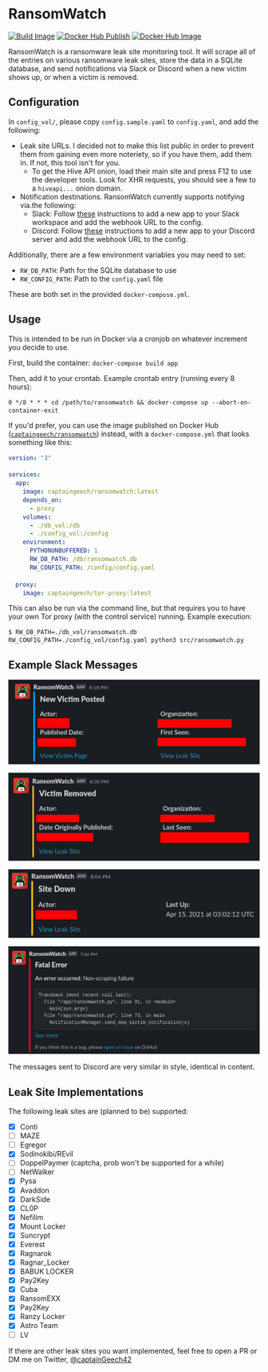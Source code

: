 # RansomWatch

[![Build Image](https://github.com/captainGeech42/ransomwatch/workflows/Build%20Image/badge.svg)](https://github.com/captainGeech42/ransomwatch/actions?query=workflow%3A%22Build+Image%22) [![Docker Hub Publish](https://github.com/captainGeech42/ransomwatch/workflows/Docker%20Hub%20Publish/badge.svg)](https://github.com/captainGeech42/ransomwatch/actions?query=workflow%3A%22Docker+Hub+Publish%22) [![Docker Hub Image](https://img.shields.io/docker/v/captaingeech/ransomwatch?color=blue)](https://hub.docker.com/repository/docker/captaingeech/ransomwatch/general)

RansomWatch is a ransomware leak site monitoring tool. It will scrape all of the entries on various ransomware leak sites, store the data in a SQLite database, and send notifications via Slack or Discord when a new victim shows up, or when a victim is removed.

## Configuration

In `config_vol/`, please copy `config.sample.yaml` to `config.yaml`, and add the following:

* Leak site URLs. I decided not to make this list public in order to prevent them from gaining even more noteriety, so if you have them, add them in. If not, this tool isn't for you.
  * To get the Hive API onion, load their main site and press F12 to use the developer tools. Look for XHR requests, you should see a few to a `hiveapi...` onion domain.
* Notification destinations. RansomWatch currently supports notifying via.the following:
  * Slack: Follow [these](https://api.slack.com/messaging/webhooks) instructions to add a new app to your Slack workspace and add the webhook URL to the config.
  * Discord: Follow [these](https://support.discord.com/hc/en-us/articles/228383668-Intro-to-Webhooks) instructions to add a new app to your Discord server and add the webhook URL to the config.

Additionally, there are a few environment variables you may need to set:

* `RW_DB_PATH`: Path for the SQLite database to use
* `RW_CONFIG_PATH`: Path to the `config.yaml` file

These are both set in the provided `docker-compose.yml`.

## Usage

This is intended to be run in Docker via a cronjob on whatever increment you decide to use.

First, build the container: `docker-compose build app`

Then, add it to your crontab. Example crontab entry (running every 8 hours):

```
0 */8 * * * cd /path/to/ransomwatch && docker-compose up --abort-on-container-exit
```

If you'd prefer, you can use the image published on Docker Hub ([`captaingeech/ransomwatch`](https://hub.docker.com/repository/docker/captaingeech/ransomwatch/general)) instead, with a `docker-compose.yml` that looks something like this:

```yml
version: "3"

services:
  app:
    image: captaingeech/ransomwatch:latest
    depends_on:
      - proxy
    volumes:
      - ./db_vol:/db
      - ./config_vol:/config
    environment:
      PYTHONUNBUFFERED: 1
      RW_DB_PATH: /db/ransomwatch.db
      RW_CONFIG_PATH: /config/config.yaml

  proxy:
    image: captaingeech/tor-proxy:latest
```

This can also be run via the command line, but that requires you to have your own Tor proxy (with the control service) running. Example execution:

```
$ RW_DB_PATH=./db_vol/ransomwatch.db RW_CONFIG_PATH=./config_vol/config.yaml python3 src/ransomwatch.py
```

## Example Slack Messages

![Slack notification for new victim](/img/slack_example_new_victim.png)

![Slack notification for removed victim](/img/slack_example_removed_victim.png)

![Slack notification for site down](/img/slack_example_site_down.png)

![Slack notification for an error](/img/slack_example_error.png)

The messages sent to Discord are very similar in style, identical in content.

## Leak Site Implementations

The following leak sites are (planned to be) supported:

- [x] Conti
- [ ] MAZE
- [ ] Egregor
- [X] Sodinokibi/REvil
- [ ] DoppelPaymer (captcha, prob won't be supported for a while)
- [ ] NetWalker
- [X] Pysa
- [X] Avaddon
- [X] DarkSide
- [X] CL0P
- [X] Nefilim
- [X] Mount Locker
- [X] Suncrypt
- [x] Everest
- [X] Ragnarok
- [X] Ragnar_Locker
- [X] BABUK LOCKER
- [X] Pay2Key
- [X] Cuba
- [X] RansomEXX
- [X] Pay2Key
- [X] Ranzy Locker
- [X] Astro Team
- [ ] LV

If there are other leak sites you want implemented, feel free to open a PR or DM me on Twitter, [@captainGeech42](https://twitter.com/captainGeech42)